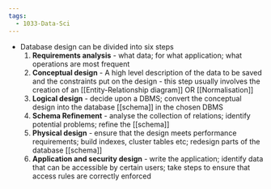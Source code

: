 ```yaml
---
tags:
  - 1033-Data-Sci
---
```

- Database design can be divided into six steps
    1. **Requirements analysis** - what data; for what application; what operations are most frequent
    2. **Conceptual design** - A high level description of the data to be saved and the constraints put on the design - this step usually involves the creation of an [[Entity-Relationship diagram]] OR [[Normalisation]]
    3. **Logical design** - decide upon a DBMS; convert the conceptual design into the database [[schema]] in the chosen DBMS
    4. **Schema Refinement** - analyse the collection of relations; identify potential problems; refine the [[schema]]
    5. **Physical design** - ensure that the design meets performance requirements; build indexes, cluster tables etc; redesign parts of the database [[schema]]
    6. **Application and security design** - write the application; identify data that can be accessible by certain users; take steps to ensure that access rules are correctly enforced
